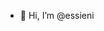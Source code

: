 - 👋 Hi, I’m @essieni
<!---
essieni/essieni is a ✨ special ✨ repository because its `README.md` (this file) appears on your GitHub profile.
You can click the Preview link to take a look at your changes.
--->
